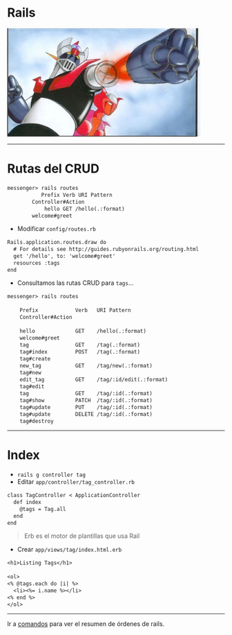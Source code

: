 
# Rails

![](images/super-brazo.png)


---

# Rutas del CRUD

```
messenger> rails routes
           Prefix Verb URI Pattern
        Controller#Action
            hello GET /hello(.:format)  
        welcome#greet
```
* Modificar `config/routes.rb`
```
Rails.application.routes.draw do
  # For details see http://guides.rubyonrails.org/routing.html
  get '/hello', to: 'welcome#greet'
  resources :tags
end
```
* Consultamos las rutas CRUD para `tags`...
```
messenger> rails routes

    Prefix            Verb   URI Pattern
    Controller#Action

    hello             GET    /hello(.:format)
    welcome#greet
    tag               GET    /tag(.:format)
    tag#index         POST   /tag(.:format)
    tag#create
    new_tag           GET    /tag/new(.:format)
    tag#new
    edit_tag          GET    /tag/:id/edit(.:format)
    tag#edit
    tag               GET    /tag/:id(.:format)
    tag#show          PATCH  /tag/:id(.:format)
    tag#update        PUT    /tag/:id(.:format)
    tag#update        DELETE /tag/:id(.:format)
    tag#destroy
```
---

# Index

* `rails g controller tag`
* Editar `app/controller/tag_controller.rb`
```
class TagController < ApplicationController
  def index
    @tags = Tag.all
  end
end
```

> Erb es el motor de plantillas que usa Rail

* Crear `app/views/tag/index.html.erb`
```
<h1>Listing Tags</h1>

<ol>
<% @tags.each do |i| %>
  <li><%= i.name %></li>
<% end %>
</ol>
```

---

Ir a [comandos](99-commands.md) para ver el resumen de órdenes de rails.
